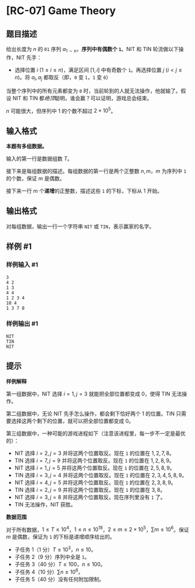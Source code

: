 # [RC-07] Game Theory

## 题目描述

给出长度为 $n$ 的 `01` 序列 $a_{1\sim n}$，**序列中有偶数个 `1`**。NIT 和 TIN 轮流做以下操作，NIT 先手：

- 选择位置 $i\ (1\le i\le n)$，满足区间 $[1,i]$ 中有奇数个 `1`。再选择位置 $j\ (i<j\le n)$。将 $a_i,a_j$ 都取反（即，`0` 变 `1`，`1` 变 `0`）

当整个序列中的所有元素都变为 `0` 时，当前轮到的人就无法操作，他就输了。假设 NIT 和 TIN 都*绝顶*聪明，谁会赢？可以证明，游戏总会结束。

$n$ 可能很大，但序列中 $1$ 的个数不超过 $2\times 10^5$。

## 输入格式

**本题有多组数据。**

输入的第一行是数据组数 $T$。

接下来是每组数据的描述。每组数据的第一行是两个正整数 $n,m$，$m$ 为序列中 `1` 的个数，保证 $m$ 是偶数。

接下来一行 $m$ 个**递增**的正整数，描述这些 `1` 的下标，下标从 $1$ 开始。

## 输出格式

对每组数据，输出一行一个字符串 `NIT` 或 `TIN`，表示赢家的名字。

## 样例 #1

### 样例输入 #1
```
3
4 2
1 3
4 4
1 2 3 4
10 4
1 3 7 8
```

### 样例输出 #1

```
NIT
TIN
NIT
```

## 提示

**样例解释**

第一组数据中，NIT 选择 $i=1,j=3$ 就能把全部位置都变成 0，使得 TIN 无法操作。

第二组数据中，无论 NIT 先手怎么操作，都会剩下恰好两个 1 的位置。TIN 只需要选择这两个剩下的位置，就可以把全部位置都变成 0。

第三组数据中，一种可能的游戏进程如下（注意该进程里，每一步不一定是最优的）：

- NIT 选择 $i=2,j=3$ 并将这两个位置取反。现在 
`1` 的位置在 $1,2,7,8$。
- TIN 选择 $i=7,j=9$ 并将这两个位置取反。现在 
`1` 的位置在 $1,2,8,9$。
- NIT 选择 $i=1,j=5$ 并将这两个位置取反。现在 
`1` 的位置在 $2,5,8,9$。
- TIN 选择 $i=3,j=4$ 并将这两个位置取反。现在 
`1` 的位置在 $2,3,4,5,8,9$。
- NIT 选择 $i=4,j=5$ 并将这两个位置取反。现在 
`1` 的位置在 $2,3,8,9$。
- TIN 选择 $i=2,j=9$ 并将这两个位置取反。现在 
`1` 的位置在 $3,8$。
- NIT 选择 $i=3,j=8$ 并将这两个位置取反。现在序列里没有 `1` 了。
- TIN 无法操作，NIT 获胜。

**数据范围**

对于所有数据，$1\le T\le 10^4$，$1\le n\le 10^{18}$，$2\le m\le 2\times 10^5$，$\sum m\le 10^6$。保证 $m$ 是偶数，保证为 `1` 的下标是递增顺序给出的。

- 子任务 1（$1$ 分）$T\le 10^3$，$n\le 10$。
- 子任务 2（$9$ 分）序列中全是 `1`。
- 子任务 3（$40$ 分）$T\le 100$，$n\le 100$。
- 子任务 4（$10$ 分）$\sum n\le 10^6$。
- 子任务 5（$40$ 分）没有任何附加限制。
